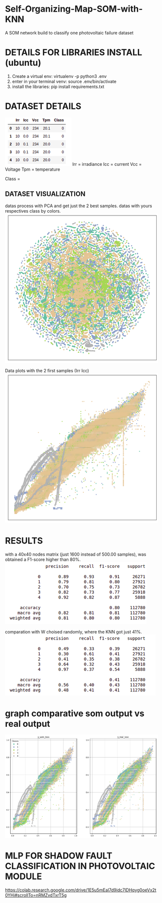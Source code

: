 # Self-Organizing-Map-SOM-with-KNN
A SOM network build to classify one photovoltaic failure dataset 

# DETAILS FOR LIBRARIES INSTALL (ubuntu)
1. Create a virtual env: virtualenv -p python3 .env
2. enter in your terminal venv: source .env/bin/activate
3. install the libraries: pip install requirements.txt 

# DATASET DETAILS 
![Alt text](./images/dataset.png?raw=true "Title")
Irr = irradiance
Icc = current
Vcc = Voltage
Tpm = temperature

Class = 

## DATASET VISUALIZATION
datas process with PCA and get just the 2 best samples. 
datas with yours respectives class by colors.
![Alt text](./images/pca.png?raw=true "Title")

Data plots with the 2 first samples (Irr Icc)
![Alt text](./images/real.png?raw=true "Title")


# RESULTS
with a 40x40 nodes matrix (just 1600 instead of 500.00 samples), was obtained a F1-score higher than 80%.
![Alt text](./images/wdataset.png?raw=true "Title")

comparation with W choised randomly, where the KNN got just 41%.
![Alt text](./images/wramdon.png?raw=true "Title")

# graph comparative som output vs real output
![Alt text](./images/somVSreal.png?raw=true "Title")


# MLP FOR SHADOW FAULT CLASSIFICATION IN PHOTOVOLTAIC MODULE 
https://colab.research.google.com/drive/1E5u5mEaI7d9idc7lDHqyg0oeVx2t0YHi#scrollTo=nRMZvdTxrT5g
